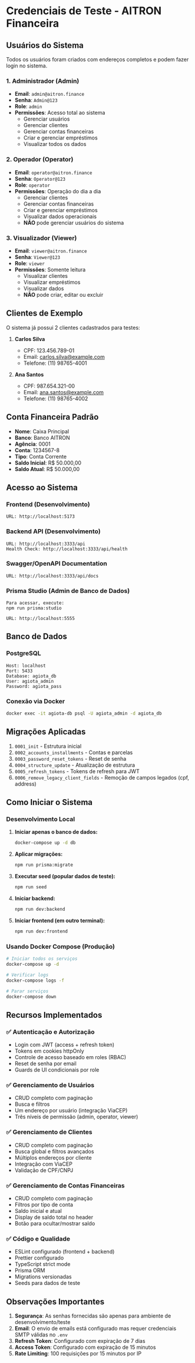 # Credenciais de Teste - AITRON Financeira

## Usuários do Sistema

Todos os usuários foram criados com endereços completos e podem fazer login no sistema.

### 1. Administrador (Admin)
- **Email**: `admin@aitron.finance`
- **Senha**: `Admin@123`
- **Role**: `admin`
- **Permissões**: Acesso total ao sistema
  - Gerenciar usuários
  - Gerenciar clientes
  - Gerenciar contas financeiras
  - Criar e gerenciar empréstimos
  - Visualizar todos os dados

### 2. Operador (Operator)
- **Email**: `operator@aitron.finance`
- **Senha**: `Operator@123`
- **Role**: `operator`
- **Permissões**: Operação do dia a dia
  - Gerenciar clientes
  - Gerenciar contas financeiras
  - Criar e gerenciar empréstimos
  - Visualizar dados operacionais
  - **NÃO** pode gerenciar usuários do sistema

### 3. Visualizador (Viewer)
- **Email**: `viewer@aitron.finance`
- **Senha**: `Viewer@123`
- **Role**: `viewer`
- **Permissões**: Somente leitura
  - Visualizar clientes
  - Visualizar empréstimos
  - Visualizar dados
  - **NÃO** pode criar, editar ou excluir

## Clientes de Exemplo

O sistema já possui 2 clientes cadastrados para testes:

1. **Carlos Silva**
   - CPF: 123.456.789-01
   - Email: carlos.silva@example.com
   - Telefone: (11) 98765-4001

2. **Ana Santos**
   - CPF: 987.654.321-00
   - Email: ana.santos@example.com
   - Telefone: (11) 98765-4002

## Conta Financeira Padrão

- **Nome**: Caixa Principal
- **Banco**: Banco AITRON
- **Agência**: 0001
- **Conta**: 1234567-8
- **Tipo**: Conta Corrente
- **Saldo Inicial**: R$ 50.000,00
- **Saldo Atual**: R$ 50.000,00

## Acesso ao Sistema

### Frontend (Desenvolvimento)
```
URL: http://localhost:5173
```

### Backend API (Desenvolvimento)
```
URL: http://localhost:3333/api
Health Check: http://localhost:3333/api/health
```

### Swagger/OpenAPI Documentation
```
URL: http://localhost:3333/api/docs
```

### Prisma Studio (Admin de Banco de Dados)
```
Para acessar, execute:
npm run prisma:studio

URL: http://localhost:5555
```

## Banco de Dados

### PostgreSQL
```
Host: localhost
Port: 5433
Database: agiota_db
User: agiota_admin
Password: agiota_pass
```

### Conexão via Docker
```bash
docker exec -it agiota-db psql -U agiota_admin -d agiota_db
```

## Migrações Aplicadas

1. `0001_init` - Estrutura inicial
2. `0002_accounts_installments` - Contas e parcelas
3. `0003_password_reset_tokens` - Reset de senha
4. `0004_structure_update` - Atualização de estrutura
5. `0005_refresh_tokens` - Tokens de refresh para JWT
6. `0006_remove_legacy_client_fields` - Remoção de campos legados (cpf, address)

## Como Iniciar o Sistema

### Desenvolvimento Local

1. **Iniciar apenas o banco de dados:**
   ```bash
   docker-compose up -d db
   ```

2. **Aplicar migrações:**
   ```bash
   npm run prisma:migrate
   ```

3. **Executar seed (popular dados de teste):**
   ```bash
   npm run seed
   ```

4. **Iniciar backend:**
   ```bash
   npm run dev:backend
   ```

5. **Iniciar frontend (em outro terminal):**
   ```bash
   npm run dev:frontend
   ```

### Usando Docker Compose (Produção)

```bash
# Iniciar todos os serviços
docker-compose up -d

# Verificar logs
docker-compose logs -f

# Parar serviços
docker-compose down
```

## Recursos Implementados

### ✅ Autenticação e Autorização
- Login com JWT (access + refresh token)
- Tokens em cookies httpOnly
- Controle de acesso baseado em roles (RBAC)
- Reset de senha por email
- Guards de UI condicionais por role

### ✅ Gerenciamento de Usuários
- CRUD completo com paginação
- Busca e filtros
- Um endereço por usuário (integração ViaCEP)
- Três níveis de permissão (admin, operator, viewer)

### ✅ Gerenciamento de Clientes
- CRUD completo com paginação
- Busca global e filtros avançados
- Múltiplos endereços por cliente
- Integração com ViaCEP
- Validação de CPF/CNPJ

### ✅ Gerenciamento de Contas Financeiras
- CRUD completo com paginação
- Filtros por tipo de conta
- Saldo inicial e atual
- Display de saldo total no header
- Botão para ocultar/mostrar saldo

### ✅ Código e Qualidade
- ESLint configurado (frontend + backend)
- Prettier configurado
- TypeScript strict mode
- Prisma ORM
- Migrations versionadas
- Seeds para dados de teste

## Observações Importantes

1. **Segurança**: As senhas fornecidas são apenas para ambiente de desenvolvimento/teste
2. **Email**: O envio de emails está configurado mas requer credenciais SMTP válidas no `.env`
3. **Refresh Token**: Configurado com expiração de 7 dias
4. **Access Token**: Configurado com expiração de 15 minutos
5. **Rate Limiting**: 100 requisições por 15 minutos por IP

